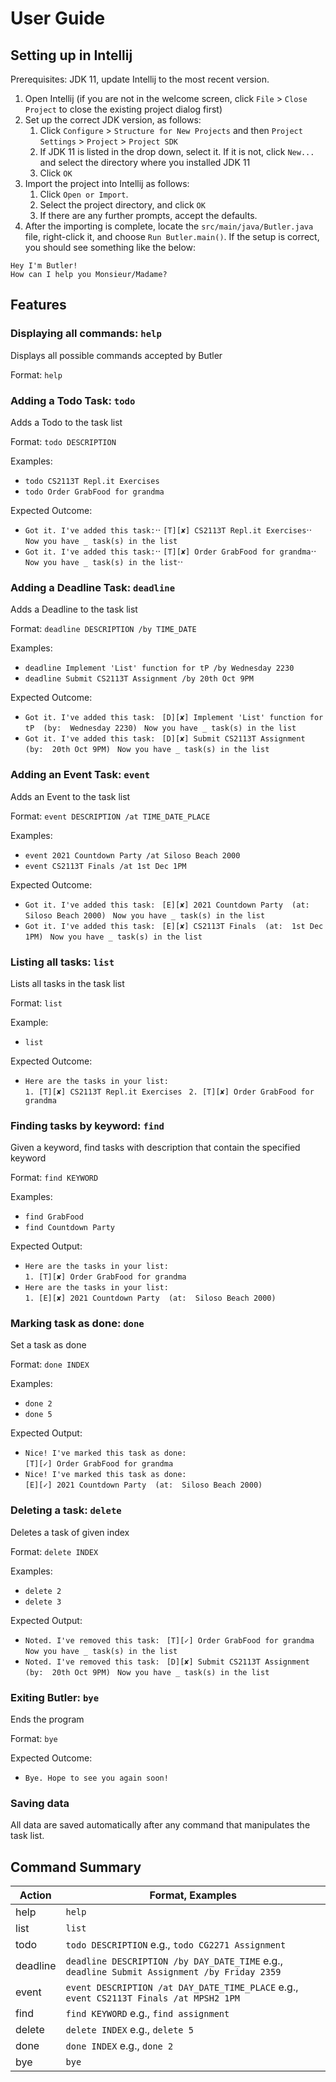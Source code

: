 # User Guide

## Setting up in Intellij

Prerequisites: JDK 11, update Intellij to the most recent version.

1. Open Intellij (if you are not in the welcome screen, click `File` > `Close Project` to close the existing project dialog first)
1. Set up the correct JDK version, as follows:
   1. Click `Configure` > `Structure for New Projects` and then `Project Settings` > `Project` > `Project SDK`
   1. If JDK 11 is listed in the drop down, select it. If it is not, click `New...` and select the directory where you installed JDK 11
   1. Click `OK`
1. Import the project into Intellij as follows:
   1. Click `Open or Import`.
   1. Select the project directory, and click `OK`
   1. If there are any further prompts, accept the defaults.
1. After the importing is complete, locate the `src/main/java/Butler.java` file, right-click it, and choose `Run Butler.main()`. If the setup is correct, you should see something like the below:

```
Hey I'm Butler!
How can I help you Monsieur/Madame?
```

## Features 

### Displaying all commands: `help`
Displays all possible commands accepted by Butler

Format: `help`

### Adding a Todo Task: `todo`
Adds a Todo to the task list

Format: `todo DESCRIPTION`

Examples:
* `todo CS2113T Repl.it Exercises`
* `todo Order GrabFood for grandma`

Expected Outcome:
* `Got it. I've added this task:`⋅⋅
  `[T][✘] CS2113T Repl.it Exercises`⋅⋅
  `Now you have _ task(s) in the list`
* `Got it. I've added this task:`⋅⋅
  `[T][✘] Order GrabFood for grandma`⋅⋅
  `Now you have _ task(s) in the list`⋅⋅

### Adding a Deadline Task: `deadline`
Adds a Deadline to the task list

Format: `deadline DESCRIPTION /by TIME_DATE`

Examples:
* `deadline Implement 'List' function for tP /by Wednesday 2230`
* `deadline Submit CS2113T Assignment /by 20th Oct 9PM`

Expected Outcome:

* `Got it. I've added this task: ` 
`[D][✘] Implement 'List' function for tP  (by:  Wednesday 2230) `
`Now you have _ task(s) in the list `
* `Got it. I've added this task: `
`[D][✘] Submit CS2113T Assignment  (by:  20th Oct 9PM) `
`Now you have _ task(s) in the list `

### Adding an Event Task: `event`
Adds an Event to the task list

Format: `event DESCRIPTION /at TIME_DATE_PLACE`

Examples:
* `event 2021 Countdown Party /at Siloso Beach 2000`
* `event CS2113T Finals /at 1st Dec 1PM`

Expected Outcome:
* `Got it. I've added this task: `
`[E][✘] 2021 Countdown Party  (at:  Siloso Beach 2000) `
`Now you have _ task(s) in the list `
* `Got it. I've added this task: `
`[E][✘] CS2113T Finals  (at:  1st Dec 1PM) `
`Now you have _ task(s) in the list `

### Listing all tasks: `list`
Lists all tasks in the task list

Format: `list`

Example: 
* `list`

Expected Outcome:
* `Here are the tasks in your list: `
`                                    `
`1. [T][✘] CS2113T Repl.it Exercises `
`2. [T][✘] Order GrabFood for grandma `

### Finding tasks by keyword: `find`
Given a keyword, find tasks with description that contain the specified keyword

Format: `find KEYWORD`

Examples:
* `find GrabFood`
* `find Countdown Party`

Expected Output:
* `Here are the tasks in your list: `
`                                     `
`1. [T][✘] Order GrabFood for grandma `
* `Here are the tasks in your list: `
`                                   `
`1. [E][✘] 2021 Countdown Party  (at:  Siloso Beach 2000) `


### Marking task as done: `done`
Set a task as done

Format: `done INDEX`

Examples:
* `done 2`
* `done 5`

Expected Output:
* `Nice! I've marked this task as done: `
`                                    `
`[T][✓] Order GrabFood for grandma `
* `Nice! I've marked this task as done: `
`                                      `
`[E][✓] 2021 Countdown Party  (at:  Siloso Beach 2000) `

### Deleting a task: `delete`
Deletes a task of given index

Format: `delete INDEX`

Examples:
* `delete 2`
* `delete 3`

Expected Output:
* `Noted. I've removed this task: `
`[T][✓] Order GrabFood for grandma `
`Now you have _ task(s) in the list `
* `Noted. I've removed this task: `
`[D][✘] Submit CS2113T Assignment  (by:  20th Oct 9PM) `
`Now you have _ task(s) in the list `

### Exiting Butler: `bye`
Ends the program

Format: `bye`

Expected Outcome:
* `Bye. Hope to see you again soon!`

### Saving data
All data are saved automatically after any command that manipulates the task list.

## Command Summary

Action | Format, Examples
-------|-----------------
help|`help`
list|`list` 
todo|`todo DESCRIPTION` e.g., `todo CG2271 Assignment`
deadline|`deadline DESCRIPTION /by DAY_DATE_TIME` e.g., `deadline Submit Assignment /by Friday 2359`
event|`event DESCRIPTION /at DAY_DATE_TIME_PLACE` e.g., `event CS2113T Finals /at MPSH2 1PM`
find|`find KEYWORD` e.g., `find assignment`
delete|`delete INDEX` e.g., `delete 5`
done|`done INDEX` e.g., `done 2`
bye|`bye`